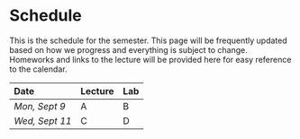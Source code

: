 # Schedule

This is the schedule for the semester.  This page will be frequently updated based on how we progress and everything is subject to change. Homeworks and links to the lecture will be provided here for easy reference to the calendar.

<div  class="schedule">

**Date** | **Lecture** | **Lab** 
:---|:---|:------
*Mon, Sept 9* | A | B  
*Wed, Sept 11* | C | D 

</div>